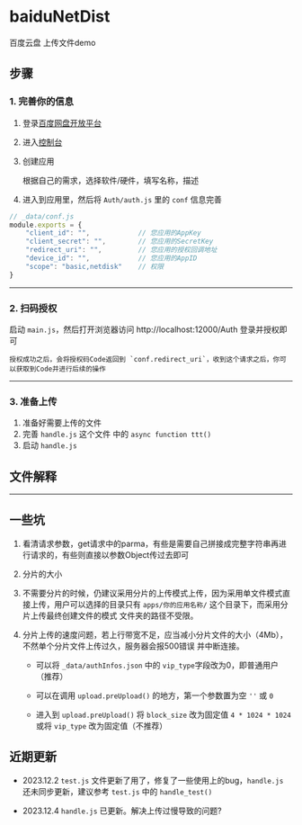 # baiduNetDist

百度云盘 上传文件demo


## 步骤

### 1. 完善你的信息

1. 登录[百度网盘开放平台](https://pan.baidu.com/union)
2. 进入[控制台](https://pan.baidu.com/union/console/applist)
3. 创建应用

    根据自己的需求，选择软件/硬件，填写名称，描述

4. 进入到应用里，然后将 `Auth/auth.js` 里的 `conf` 信息完善

```js
// _data/conf.js
module.exports = {
    "client_id": "",            // 您应用的AppKey
    "client_secret": "",        // 您应用的SecretKey
    "redirect_uri": "",         // 您应用的授权回调地址
    "device_id": "",            // 您应用的AppID
    "scope": "basic,netdisk"    // 权限
}
```

---

### 2. 扫码授权

启动 `main.js`，然后打开浏览器访问 http://localhost:12000/Auth 登录并授权即可

    授权成功之后，会将授权码Code返回到 `conf.redirect_uri`，收到这个请求之后，你可以获取到Code并进行后续的操作

---

### 3. 准备上传

1. 准备好需要上传的文件
2. 完善 `handle.js` 这个文件 中的 `async function ttt()`
3. 启动 `handle.js`

## 文件解释

---

## 一些坑

1. 看清请求参数，get请求中的parma，有些是需要自己拼接成完整字符串再进行请求的，有些则直接以参数Object传过去即可

2. 分片的大小

3. 不需要分片的时候，仍建议采用分片的上传模式上传，因为采用单文件模式直接上传，用户可以选择的目录只有 `apps/你的应用名称/` 这个目录下，而采用分片上传最终创建文件的模式 文件夹的路径不受限。

4. 分片上传的速度问题，若上行带宽不足，应当减小分片文件的大小（4Mb），不然单个分片文件上传过久，服务器会报500错误 并中断连接。

    - 可以将 `_data/authInfos.json` 中的 `vip_type`字段改为0，即普通用户（推荐）

    - 可以在调用 `upload.preUpload()` 的地方，第一个参数置为空 `''` 或 `0`

    - 进入到 `upload.preUpload()` 将 `block_size` 改为固定值 `4 * 1024 * 1024` 或将 `vip_type` 改为固定值（不推荐）

## 近期更新

- 2023.12.2 `test.js` 文件更新了用了，修复了一些使用上的bug，`handle.js` 还未同步更新，建议参考 `test.js` 中的 `handle_test()`

- 2023.12.4 `handle.js` 已更新。解决上传过慢导致的问题?
